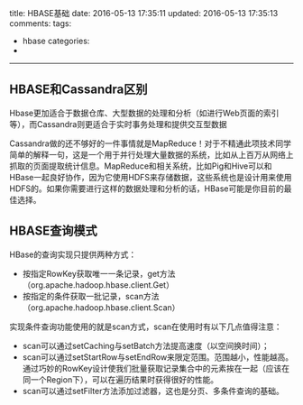 title: HBASE基础
date: 2016-05-13 17:35:11
updated: 2016-05-13 17:35:13
comments:
tags:
- hbase
categories:
- 

---

## HBASE和Cassandra区别

Hbase更加适合于数据仓库、大型数据的处理和分析（如进行Web页面的索引等），而Cassandra则更适合于实时事务处理和提供交互型数据

Cassandra做的还不够好的一件事情就是MapReduce！对于不精通此项技术同学简单的解释一句，这是一个用于并行处理大量数据的系统，比如从上百万从网络上抓取的页面提取统计信息。MapReduce和相关系统，比如Pig和Hive可以和HBase一起良好协作，因为它使用HDFS来存储数据，这些系统也是设计用来使用HDFS的。如果你需要进行这样的数据处理和分析的话，HBase可能是你目前的最佳选择。

## HBASE查询模式

HBase的查询实现只提供两种方式：

+ 按指定RowKey获取唯一一条记录，get方法（org.apache.hadoop.hbase.client.Get）
+ 按指定的条件获取一批记录，scan方法（org.apache.hadoop.hbase.client.Scan）


实现条件查询功能使用的就是scan方式，scan在使用时有以下几点值得注意：

+ scan可以通过setCaching与setBatch方法提高速度（以空间换时间）；
+ scan可以通过setStartRow与setEndRow来限定范围。范围越小，性能越高。
  通过巧妙的RowKey设计使我们批量获取记录集合中的元素挨在一起（应该在同一个Region下），可以在遍历结果时获得很好的性能。
+ scan可以通过setFilter方法添加过滤器，这也是分页、多条件查询的基础。